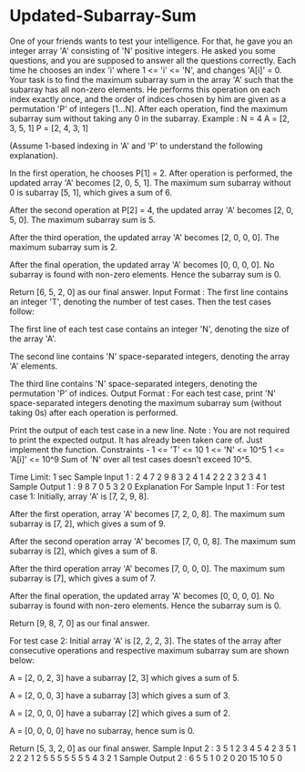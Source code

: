 # Updated-Subarray-Sum
One of your friends wants to test your intelligence. For that, he gave you an integer array 'A' consisting of 'N' positive integers. He asked you some questions, and you are supposed to answer all the questions correctly.
Each time he chooses an index 'i' where 1 <= 'i' <= 'N', and changes 'A[i]' = 0. Your task is to find the maximum subarray sum in the array 'A' such that the subarray has all non-zero elements.
He performs this operation on each index exactly once, and the order of indices chosen by him are given as a permutation 'P' of integers [1…N]. After each operation, find the maximum subarray sum without taking any 0 in the subarray.
Example :
N = 4
A = [2, 3, 5, 1]
P = [2, 4, 3, 1]

(Assume 1-based indexing in 'A' and 'P' to understand the following explanation).

In the first operation, he chooses P[1] = 2. After operation is performed, the updated array 'A' becomes [2, 0, 5, 1]. The maximum sum subarray without 0 is subarray [5, 1], which gives a sum of 6.

After the second operation at P[2] = 4, the updated array 'A' becomes [2, 0, 5, 0]. The maximum subarray sum is 5.

After the third operation, the updated array 'A' becomes [2, 0, 0, 0]. The maximum subarray sum is 2.

After the final operation, the updated array 'A' becomes [0, 0, 0, 0]. No subarray is found with non-zero elements. Hence the subarray sum is 0.

Return [6, 5, 2, 0] as our final answer.
Input Format :
The first line contains an integer 'T', denoting the number of test cases.
Then the test cases follow:

The first line of each test case contains an integer 'N', denoting the size of the array 'A'.

The second line contains 'N' space-separated integers, denoting the array 'A' elements.

The third line contains 'N' space-separated integers, denoting the permutation 'P' of indices.
Output Format :
For each test case, print 'N' space-separated integers denoting the maximum subarray sum (without taking 0s) after each operation is performed.

Print the output of each test case in a new line.
Note :
You are not required to print the expected output. It has already been taken care of. Just implement the function.
Constraints -
1 <= 'T' <= 10
1 <= 'N' <= 10^5
1 <= 'A[i]' <= 10^9
Sum of 'N' over all test cases doesn’t exceed 10^5.

Time Limit: 1 sec
Sample Input 1 :
2
4
7 2 9 8
3 2 4 1
4
2 2 2 3
2 3 4 1
Sample Output 1 :
9 8 7 0
5 3 2 0
Explanation For Sample Input 1 :
For test case 1:
Initially, array 'A' is [7, 2, 9, 8].

After the first operation, array 'A' becomes [7, 2, 0, 8]. The maximum sum subarray is [7, 2], which gives a sum of 9.

After the second operation array 'A' becomes [7, 0, 0, 8]. The maximum sum subarray is [2], which gives a sum of 8.

After the third operation array 'A' becomes [7, 0, 0, 0]. The maximum sum subarray is [7], which gives a sum of 7.

After the final operation, the updated array 'A' becomes [0, 0, 0, 0]. No subarray is found with non-zero elements. Hence the subarray sum is 0.

Return [9, 8, 7, 0] as our final answer.

For test case 2:
Initial array 'A' is [2, 2, 2, 3]. The states of the array after consecutive operations and respective maximum subarray sum are shown below:

A = [2, 0, 2, 3] have a subarray [2, 3] which gives a sum of 5.

A = [2, 0, 0, 3] have a subarray [3] which gives a sum of 3.

A = [2, 0, 0, 0] have a subarray [2] which gives a sum of 2.

A = [0, 0, 0, 0] have no subarray, hence sum is 0.

Return [5, 3, 2, 0] as our final answer.
Sample Input 2 :
3
5
1 2 3 4 5
4 2 3 5 1
2
2 2
1 2
5
5 5 5 5 5
5 4 3 2 1
Sample Output 2 :
6 5 5 1 0
2 0
20 15 10 5 0
